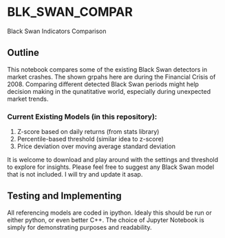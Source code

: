 # BLK_SWAN_COMPAR
Black Swan Indicators Comparison
## Outline
This notebook compares some of the existing Black Swan detectors in market crashes. The shown grpahs here are during the Financial Crisis of 2008.
Comparing different detected Black Swan periods might help decision making in the qunatitative world, especially during unexpected market trends.

### Current Existing Models (in this repository):
1. Z-score based on daily returns (from stats library)
3. Percentile-based threshold (similar idea to z-score)
3. Price deviation over moving average standard deviation

It is welcome to download and play around with the settings and threshold to explore for insights.
Please feel free to suggest any Black Swan model that is not included. I will try and update it asap.

## Testing and Implementing
All referencing models are coded in ipython. Idealy this should be run or either python, or even better C++. The choice of Jupyter Notebook is simply for demonstrating purposes and readability.
